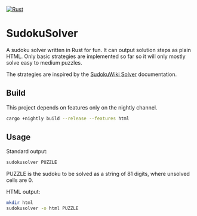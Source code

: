 [![Rust](https://github.com/jbchouinard/sudokusolver/actions/workflows/rust.yml/badge.svg?branch=master)](https://github.com/jbchouinard/sudokusolver/actions/workflows/rust.yml)

# SudokuSolver

A sudoku solver written in Rust for fun. It can output solution steps as plain HTML.
Only basic strategies are implemented so far so it will only mostly solve easy to medium puzzles.

The strategies are inspired by the [SudokuWiki Solver](https://www.sudokuwiki.org/sudoku.htm) documentation.

## Build

This project depends on features only on the nightly channel.

```bash
cargo +nightly build --release --features html
```

## Usage

Standard output:

```bash
sudokusolver PUZZLE
```

PUZZLE is the sudoku to be solved as a string of 81 digits, where unsolved cells are 0.

HTML output:

```bash
mkdir html
sudokusolver -o html PUZZLE
```
